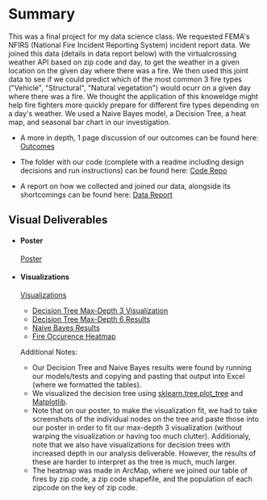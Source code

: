 # Summary
This was a final project for my data science class. We requested FEMA's NFIRS (National Fire Incident Reporting System) incident report data. We joined this data (details in data report below) with the virtualcrossing weather API based on zip code and day, to get the weather in a given location on the given day where there was a fire. We then used this joint data to see if we could predict which of the most common 3 fire types ("Vehicle", "Structural", "Natural vegetation") would ocurr on a given day where there was a fire. We thought the application of this knoweldge might help fire fighters more quickly prepare for different fire types depending on a day's weather.  We used a Naive Bayes model, a Decision Tree, a heat map, and seasonal bar chart in our investigation.  

- A more in depth, 1 page discussion of our outcomes can be found here: [Outcomes](final_deliverable/poster/DS_Final_Project_one_page_summary.pdf)

- The folder with our code (complete with a readme including design decisions and run instructions) can be found here: [Code Repo](final_deliverable/code)

- A report on how we collected and joined our data, alongside its shortcomings can be found here: [Data Report](data_report/README.md)

## Visual Deliverables ##

- #### Poster ####
  [Poster](final_deliverable/poster/Poster.pdf)

- #### Visualizations ####
  [Visualizations](final_deliverable/visualizations)
  - [Decision Tree Max-Depth 3 Visualization](final_deliverable/visualizations/depth_3.png)
  - [Decision Tree Max-Depth 6 Results](final_deliverable/visualizations/Decision_Tree_Test_Table_Heat.png)
  - [Naive Bayes Results](final_deliverable/visualizations/Naive_Bayes_Test_Table_Heat.png)
  - [Fire Occurence Heatmap](final_deliverable/visualizations/fire_map.jpg)

  Additional Notes:

  - Our Decision Tree and Naive Bayes results were found by running our models/tests and copying and pasting that output into Excel (where we formatted the tables).
  - We visualized the decision tree using [sklearn.tree.plot_tree](https://scikit-learn.org/stable/modules/generated/sklearn.tree.plot_tree.html) and [Matplotlib](https://matplotlib.org/).
  - Note that on our poster, to make the visualization fit, we had to take screenshots of the individual nodes on the tree and paste those into our poster in order to fit our max-depth 3 visualization (without warping the visualization or having too much clutter). Additionaly, note that we also have visualizations for decision trees with increased depth in our analysis deliverable. However, the results of these are harder to interpret as the tree is much, much larger.
  - The heatmap was made in ArcMap, where we joined our table of fires by zip code, a zip code shapefile, and the population of each zipcode on the key of zip code.

